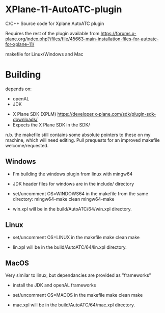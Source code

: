# XPlane-11-AutoATC-plugin
C/C++ Source code for Xplane AutoATC plugin

Requires the rest of the plugin available from
https://forums.x-plane.org/index.php?/files/file/45663-main-installation-files-for-autoatc-for-xplane-11/

makefile for Linux/Windows and Mac

# Building
depends on: 
- openAL
- JDK
* X Plane SDK (XPLM) https://developer.x-plane.com/sdk/plugin-sdk-downloads/
* Expects the X Plane SDK in the SDK/

n.b. the makefile still contains some absolute pointers to these on my machine, which will need editing. Pull prequests for an improved makefile welcome/requested.

## Windows
* I'm building the windows plugin from linux with mingw64
* JDK header files for windows are in the include/ directory
* set/uncomment OS=WINDOWS64 in the makefile
from the same directory:
mingw64-make clean
mingw64-make

* win.xpl will be in the build/AutoATC/64/win.xpl directory.

## Linux
* set/uncomment OS=LINUX in the makefile
make clean
make

* lin.xpl will be in the build/AutoATC/64/lin.xpl directory.

## MacOS
Very similar to linux, but dependancies are provided as "frameworks"
* install the JDK and openAL frameworks
* set/uncomment OS=MACOS in the makefile
make clean
make

* mac.xpl will be in the build/AutoATC/64/mac.xpl directory.
